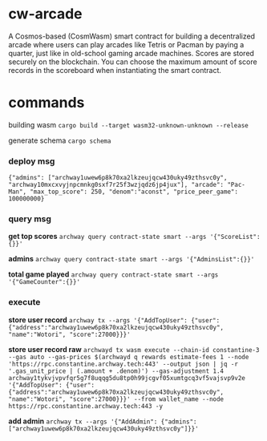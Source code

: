 # cw-arcade
A Cosmos-based (CosmWasm) smart contract for building a decentralized arcade where users can play arcades like Tetris or Pacman by paying a quarter, just like in old-school gaming arcade machines. Scores are stored securely on the blockchain. You can choose the maximum amount of score records in the scoreboard when instantiating the smart contract.

# commands
building wasm
`cargo build --target wasm32-unknown-unknown --release`

generate schema
`cargo schema`

### deploy msg
`{"admins": ["archway1uwew6p8k70xa2lkzeujqcw430uky49zthsvc0y", "archway10mxcxvyjnpcmnkg0sxf7r25f3wzjqdz6jp4jux"], "arcade": "Pac-Man", "max_top_score": 250, "denom":"aconst", "price_peer_game": 100000000}`

### query msg
**get top scores**
`archway query contract-state smart --args '{"ScoreList":{}}'`

**admins**
`archway query contract-state smart --args '{"AdminsList":{}}'`

**total game played**
`archway query contract-state smart --args '{"GameCounter":{}}'`
### execute
**store user record**
`archway tx --args '{"AddTopUser": {"user": {"address":"archway1uwew6p8k70xa2lkzeujqcw430uky49zthsvc0y", "name":"Wotori", "score":27000}}}'`

**store user record raw**
`archwayd tx wasm execute --chain-id constantine-3 --gas auto --gas-prices $(archwayd q rewards estimate-fees 1 --node 'https://rpc.constantine.archway.tech:443' --output json | jq -r '.gas_unit_price | (.amount + .denom)') --gas-adjustment 1.4 archway1tykvjvpvfqr5g7f8uqqg5du8tp0h99jcgvf05xumtgcq3vf5vajsvp9v2e  '{"AddTopUser": {"user": {"address":"archway1uwew6p8k70xa2lkzeujqcw430uky49zthsvc0y", "name":"Wotori", "score":27000}}}' --from wallet_name --node https://rpc.constantine.archway.tech:443 -y`

**add admin**
`archway tx --args '{"AddAdmin": {"admins": ["archway1uwew6p8k70xa2lkzeujqcw430uky49zthsvc0y"]}}'`